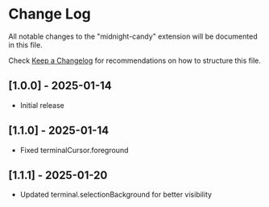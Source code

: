 # Change Log

All notable changes to the "midnight-candy" extension will be documented in this file.

Check [Keep a Changelog](http://keepachangelog.com/) for recommendations on how to structure this file.

## [1.0.0] - 2025-01-14

- Initial release

## [1.1.0] - 2025-01-14

- Fixed terminalCursor.foreground

## [1.1.1] - 2025-01-20

- Updated terminal.selectionBackground for better visibility
